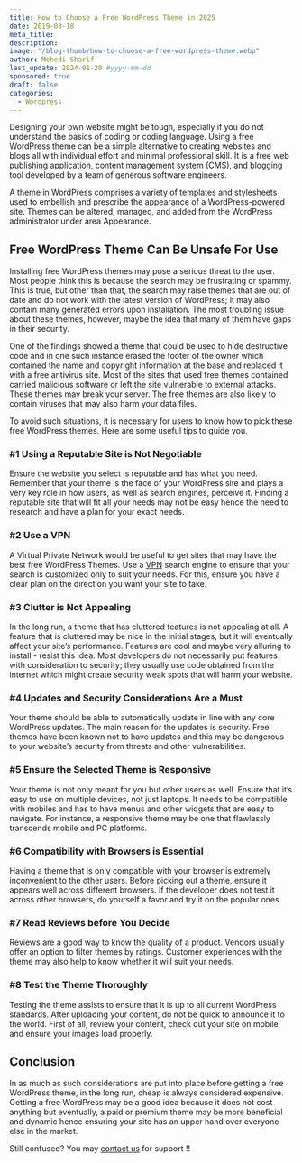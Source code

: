 ```yaml
---
title: How to Choose a Free WordPress Theme in 2025
date: 2019-03-18
meta_title:
description:
image: "/blog-thumb/how-to-choose-a-free-wordpress-theme.webp"
author: Mehedi Sharif
last_update: 2024-01-20 #yyyy-mm-dd
sponsored: true
draft: false
categories:
  - Wordpress
---
```


Designing your own website might be tough, especially if you do not understand the basics of coding or coding language. Using a free WordPress theme can be a simple alternative to creating websites and blogs all with individual effort and minimal professional skill. It is a free web publishing application, content management system (CMS), and blogging tool developed by a team of generous software engineers.

A theme in WordPress comprises a variety of templates and stylesheets used to embellish and prescribe the appearance of a WordPress-powered site. Themes can be altered, managed, and added from the WordPress administrator under area Appearance.

## Free WordPress Theme Can Be Unsafe For Use

Installing free WordPress themes may pose a serious threat to the user. Most people think this is because the search may be frustrating or spammy. This is true, but other than that, the search may raise themes that are out of date and do not work with the latest version of WordPress; it may also contain many generated errors upon installation. The most troubling issue about these themes, however, maybe the idea that many of them have gaps in their security.

One of the findings showed a theme that could be used to hide destructive code and in one such instance erased the footer of the owner which contained the name and copyright information at the base and replaced it with a free antivirus site. Most of the sites that used free themes contained carried malicious software or left the site vulnerable to external attacks. These themes may break your server. The free themes are also likely to contain viruses that may also harm your data files.

To avoid such situations, it is necessary for users to know how to pick these free WordPress themes. Here are some useful tips to guide you.

### #1 Using a Reputable Site is Not Negotiable

Ensure the website you select is reputable and has what you need. Remember that your theme is the face of your WordPress site and plays a very key role in how users, as well as search engines, perceive it. Finding a reputable site that will fit all your needs may not be easy hence the need to research and have a plan for your exact needs.

### #2 Use a VPN

A Virtual Private Network would be useful to get sites that may have the best free WordPress Themes. Use a <A href="https://vpnpro.com/vpn-basics/what-is-a-vpn/">VPN</A> search engine to ensure that your search is customized only to suit your needs. For this, ensure you have a clear plan on the direction you want your site to take.

### #3 Clutter is Not Appealing

In the long run, a theme that has cluttered features is not appealing at all. A feature that is cluttered may be nice in the initial stages, but it will eventually affect your site’s performance. Features are cool and maybe very alluring to install - resist this idea. Most developers do not necessarily put features with consideration to security; they usually use code obtained from the internet which might create security weak spots that will harm your website.

### #4 Updates and Security Considerations Are a Must

Your theme should be able to automatically update in line with any core WordPress updates. The main reason for the updates is security. Free themes have been known not to have updates and this may be dangerous to your website’s security from threats and other vulnerabilities.

### #5 Ensure the Selected Theme is Responsive

Your theme is not only meant for you but other users as well. Ensure that it’s easy to use on multiple devices, not just laptops. It needs to be compatible with mobiles and has to have menus and other widgets that are easy to navigate. For instance, a responsive theme may be one that flawlessly transcends mobile and PC platforms.

### #6 Compatibility with Browsers is Essential

Having a theme that is only compatible with your browser is extremely inconvenient to the other users. Before picking out a theme, ensure it appears well across different browsers. If the developer does not test it across other browsers, do yourself a favor and try it on the popular ones.

### #7 Read Reviews before You Decide

Reviews are a good way to know the quality of a product. Vendors usually offer an option to filter themes by ratings. Customer experiences with the theme may also help to know whether it will suit your needs.

### #8 Test the Theme Thoroughly

Testing the theme assists to ensure that it is up to all current WordPress standards. After uploading your content, do not be quick to announce it to the world. First of all, review your content, check out your site on mobile and ensure your images load properly.

## Conclusion

In as much as such considerations are put into place before getting a free WordPress theme, in the long run, cheap is always considered expensive. Getting a free WordPress may be a good idea because it does not cost anything but eventually, a paid or premium theme may be more beneficial and dynamic hence ensuring your site has an upper hand over everyone else in the market.

Still confused? You may <A href="/contact">contact us</A> for support !!
